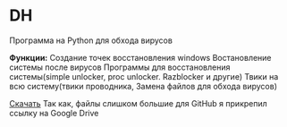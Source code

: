 # DH

Программа на Python для обхода вирусов

**Функции:**
Создание точек восстановления windows
Востановление системы после вирусов
Программы для восстановления системы(simple unlocker, proc unlocker. Razblocker и другие)
Твики на всю систему(твики проводника, Замена файлов для обхода вирусов)

[Скачать](https://drive.google.com/file/d/1OYYGwEIfB3z-9oPEvLzbznRkC5qqfar-/view?usp=sharing)
Так как, файлы слишком большие для GitHub я прикрепил ссылку на Google Drive
